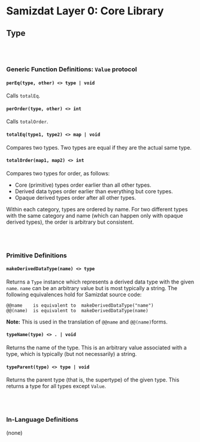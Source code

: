 Samizdat Layer 0: Core Library
==============================

Type
----

<br><br>
### Generic Function Definitions: `Value` protocol

#### `perEq(type, other) <> type | void`

Calls `totalEq`.

#### `perOrder(type, other) <> int`

Calls `totalOrder`.

#### `totalEq(type1, type2) <> map | void`

Compares two types. Two types are equal if they are the actual same type.

#### `totalOrder(map1, map2) <> int`

Compares two types for order, as follows:

* Core (primitive) types order earlier than all other types.
* Derived data types order earlier than everything but core types.
* Opaque derived types order after all other types.

Within each category, types are ordered by name. For two different types
with the same category and name (which can happen only with opaque derived
types), the order is arbitrary but consistent.


<br><br>
### Primitive Definitions

#### `makeDerivedDataType(name) <> type`

Returns a `Type` instance which represents a derived data type
with the given `name`. `name` can be an arbitrary value but is most
typically a string. The following equivalences hold for Samizdat
source code:

```
@@name    is equivalent to  makeDerivedDataType("name")
@@(name)  is equivalent to  makeDerivedDataType(name)
```

**Note:** This is used in the translation of `@@name` and `@@(name)`forms.

#### `typeName(type) <> . | void`

Returns the name of the type. This is an arbitrary value associated with
a type, which is typically (but not necessarily) a string.

#### `typeParent(type) <> type | void`

Returns the parent type (that is, the supertype) of the given type. This
returns a type for all types except `Value`.


<br><br>
### In-Language Definitions

(none)
